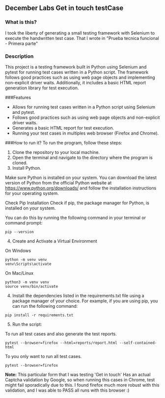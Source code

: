 ## December Labs Get in touch testCase

### What is this?
I took the liberty of generating a small testing framework with Selenium to execute the handwritten test case.
That I wrote in "Prueba tecnica funcional - Primera parte"

### Description
This project is a testing framework built in Python using Selenium and pytest for running test cases written in a Python script. The framework follows good practices such as using web page objects and implementing non-explicit driver waits. Additionally, it includes a basic HTML report generation library for test execution.

###Features
- Allows for running test cases written in a Python script using Selenium and pytest.
- Follows good practices such as using web page objects and non-explicit driver waits.
- Generates a basic HTML report for test execution.
- Running your test cases in multiples web browser (Firefox and Chrome).

###How to run it?
To run the program, follow these steps:

1. Clone the repository to your local machine.
2. Open the terminal and navigate to the directory where the program is cloned.
3. Install Python.
    
Make sure Python is installed on your system. 
You can download the latest version of Python from the official Python website at https://www.python.org/downloads/ 
and follow the installation instructions for your operating system.

Check Pip Installation
Check if pip, the package manager for Python, is installed on your system.

You can do this by running the following command in your terminal or command prompt:
```
pip --version
```
4. Create and Activate a Virtual Environment

On Windows
```
python -m venv venv
venv\Scripts\activate
```

On Mac/Linux
```
python3 -m venv venv
source venv/bin/activate
```

4. Install the dependencies listed in the requirements.txt file using a package manager of your choice. For example, if you are using pip, you can run the following command:
```
pip install -r requirements.txt
```

5. Run the script:

To run all test cases and also generate the test reports.
```
pytest --browser=firefox --html=reports/report.html --self-contained-html
```

To you only want to run all test cases.
```
pytest --browser=firefox
```

**Note:**
This particular form that I was testing 'Get in touch'
Has an actual Captcha validation by Google, so when running this cases in Chrome, test might fail sporadically due to this.
I found firefox much more robust with this validation, and I was able to PASS all runs with this browser :)
  

